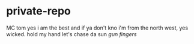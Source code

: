 # private-repo
MC tom yes i am the best and if ya don't kno i'm from the north west, yes wicked. hold my hand let's chase da sun *gun fingers*
